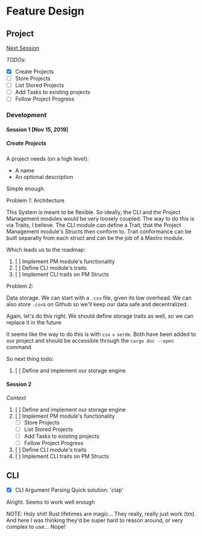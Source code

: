 # Feature Design

## Project

[Next Session](#session-2)

*TODOs*:
- [x] Create Projects
- [ ] Store Projects
- [ ] List Stored Projects
- [ ] Add Tasks to existing projects
- [ ] Follow Project Progress

### Development

#### Session 1 [Nov 15, 2019]

##### Create Projects

A project needs (on a high level):
- A name
- An optional description

Simple enough.

Problem 1: Architecture

This System is meant to be flexible.
So ideally, the CLI and the Project Management modules would be very loosely coupled.
The way to do this is via Traits, I believe.
The CLI module can define a Trait, that the Project Management module's Structs then conform to.
Trait conformance can be built separatly from each struct and can be the job of a Mastro module.

Which leads us to the roadmap:
1. [ ] Implement PM module's functionality
1. [ ] Define CLI module's traits
1. [ ] Implement CLI traits on PM Structs

Problem 2:

Data storage. We can start with a `.csv` file, given its low overhead.
We can also store `.csv`s on Github so we'll keep our data safe and decentralized.

Again, let's do this right.
We should define storage traits as well, so we can replace it in the future

It seems like the way to do this is with `csv` + `serde`.
Both have been added to our project and should be accessible through the `cargo doc --open` command

So next thing todo:

1. [ ] Define and implement our storage engine

#### Session 2

*Context*

1. [ ] Define and implement our storage engine
1. [ ] Implement PM module's functionality
    - [ ] Store Projects
    - [ ] List Stored Projects
    - [ ] Add Tasks to existing projects
    - [ ] Follow Project Progress
1. [ ] Define CLI module's traits
1. [ ] Implement CLI traits on PM Structs

## CLI

- [x] CLI Argument Parsing
Quick solution: 'clap'

Alright. Seems to work well enough

NOTE: Holy shit! Rust lifetimes are magic... 
They really, really just work (tm).
And here I was thinking they'd be super hard to reason around, or very complex to use...
Nope!
